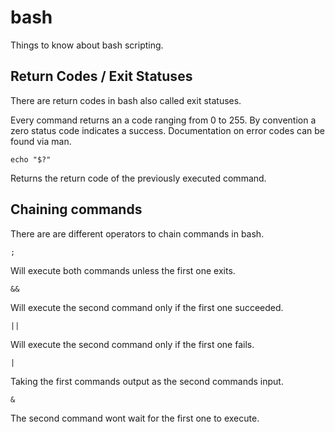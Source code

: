 # bash
Things to know about bash scripting.

## Return Codes / Exit Statuses
There are return codes in bash also called exit statuses.

Every command returns an a code ranging from 0 to 255.
By convention a zero status code indicates a success.
Documentation on error codes can be found via man.

```
echo "$?"
```
Returns the return code of the previously executed command.

## Chaining commands
There are are different operators to chain commands in bash.

```
;
```
Will execute both commands unless the first one exits.
```
&&
```
Will execute the second command only if the first one succeeded.
```
||
```
Will execute the second command only if the first one fails.
```
|
```
Taking the first commands output as the second commands input.
```
&
```
The second command wont wait for the first one to execute.
